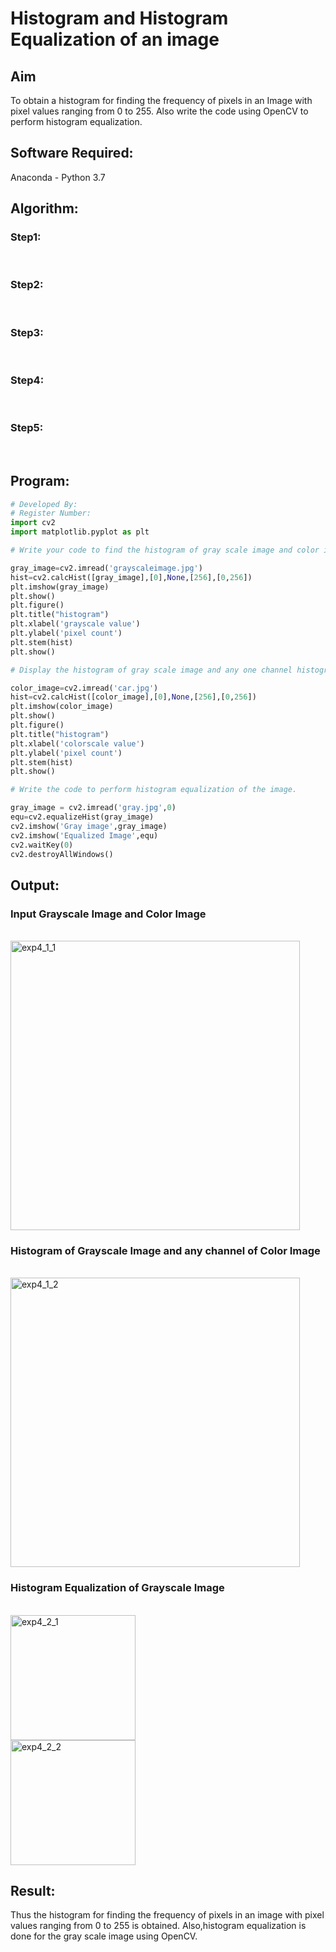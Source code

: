 # Histogram and Histogram Equalization of an image
## Aim
To obtain a histogram for finding the frequency of pixels in an Image with pixel values ranging from 0 to 255. Also write the code using OpenCV to perform histogram equalization.

## Software Required:
Anaconda - Python 3.7

## Algorithm:
### Step1:
<br>

### Step2:
<br>

### Step3:
<br>

### Step4:
<br>

### Step5:
<br>

## Program:
```python
# Developed By:
# Register Number:
import cv2
import matplotlib.pyplot as plt

# Write your code to find the histogram of gray scale image and color image channels.

gray_image=cv2.imread('grayscaleimage.jpg')
hist=cv2.calcHist([gray_image],[0],None,[256],[0,256])
plt.imshow(gray_image)
plt.show()
plt.figure()
plt.title("histogram")
plt.xlabel('grayscale value')
plt.ylabel('pixel count')
plt.stem(hist)
plt.show()

# Display the histogram of gray scale image and any one channel histogram from color image

color_image=cv2.imread('car.jpg')
hist=cv2.calcHist([color_image],[0],None,[256],[0,256])
plt.imshow(color_image)
plt.show()
plt.figure()
plt.title("histogram")
plt.xlabel('colorscale value')
plt.ylabel('pixel count')
plt.stem(hist)
plt.show()

# Write the code to perform histogram equalization of the image. 

gray_image = cv2.imread('gray.jpg',0)
equ=cv2.equalizeHist(gray_image)
cv2.imshow('Gray image',gray_image)
cv2.imshow('Equalized Image',equ)
cv2.waitKey(0)
cv2.destroyAllWindows()

```
## Output:
### Input Grayscale Image and Color Image
<br>
<img width="463" alt="exp4_1_1" src="https://user-images.githubusercontent.com/93427011/166973065-bd522ec6-0007-416b-b4dd-74c6b8d053c0.png">
<br>

### Histogram of Grayscale Image and any channel of Color Image
<br>
<img width="463" alt="exp4_1_2" src="https://user-images.githubusercontent.com/93427011/166973672-21b8f4b7-3f50-4180-9329-f0b7a320c887.png">
<br>

### Histogram Equalization of Grayscale Image
<br>
<img width="200" alt="exp4_2_1" src="https://user-images.githubusercontent.com/93427011/166973407-b4db6360-f1db-404f-9a69-4bcfb2d1b7d3.png">
<br>
<img width="200" alt="exp4_2_2" src="https://user-images.githubusercontent.com/93427011/166973978-b5fd1de6-48aa-4369-9f6b-6d89c38add6e.png">
<br>

## Result: 
Thus the histogram for finding the frequency of pixels in an image with pixel values ranging from 0 to 255 is obtained. Also,histogram equalization is done for the gray scale image using OpenCV.
